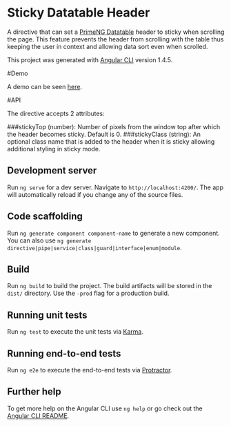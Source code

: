 # Sticky Datatable Header

A directive that can set a [PrimeNG Datatable](https://www.primefaces.org/primeng/#/datatable) header to sticky when scrolling the page. 
This feature prevents the header from scrolling with the table thus keeping the user in context and allowing data sort even when scrolled.

This project was generated with [Angular CLI](https://github.com/angular/angular-cli) version 1.4.5.

#Demo

A demo can be seen [here](https://amirch1.github.io/primeng-datatable-sticky-header).

#API

The directive accepts 2 attributes:

###stickyTop (number): Number of pixels from the window top after which the header becomes sticky. Default is 0.
###stickyClass (string): An optional class name that is added to the header when it is sticky allowing additional styling in sticky mode.

## Development server

Run `ng serve` for a dev server. Navigate to `http://localhost:4200/`. The app will automatically reload if you change any of the source files.

## Code scaffolding

Run `ng generate component component-name` to generate a new component. You can also use `ng generate directive|pipe|service|class|guard|interface|enum|module`.

## Build

Run `ng build` to build the project. The build artifacts will be stored in the `dist/` directory. Use the `-prod` flag for a production build.

## Running unit tests

Run `ng test` to execute the unit tests via [Karma](https://karma-runner.github.io).

## Running end-to-end tests

Run `ng e2e` to execute the end-to-end tests via [Protractor](http://www.protractortest.org/).

## Further help

To get more help on the Angular CLI use `ng help` or go check out the [Angular CLI README](https://github.com/angular/angular-cli/blob/master/README.md).
